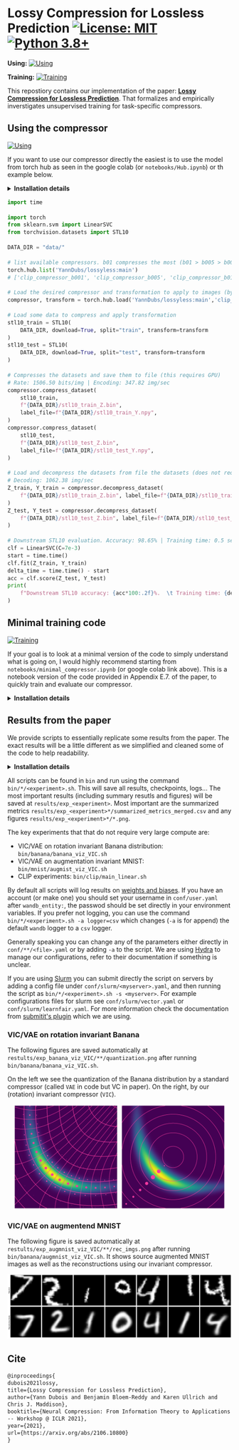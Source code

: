# Lossy Compression for Lossless Prediction [![License: MIT](https://img.shields.io/badge/License-MIT-yellow.svg)](https://github.com/YannDubs/lossyless/blob/main/LICENSE) [![Python 3.8+](https://img.shields.io/badge/python-3.8+-blue.svg)](https://www.python.org/downloads/release/python-380/)

**Using:** [![Using](https://colab.research.google.com/assets/colab-badge.svg)](https://colab.research.google.com/github/YannDubs/lossyless/blob/main/notebooks/Hub.ipynb) 

**Training:** [![Training](https://colab.research.google.com/assets/colab-badge.svg)](https://colab.research.google.com/github/YannDubs/lossyless/blob/main/notebooks/minimal_code.ipynb)

This repostiory contains our implementation of the paper: [**Lossy Compression for Lossless Prediction**](https://arxiv.org/abs/2106.10800). That formalizes and empirically inverstigates unsupervised training for task-specific compressors.


## Using the compressor 

[![Using](https://colab.research.google.com/assets/colab-badge.svg)](https://colab.research.google.com/github/YannDubs/lossyless/blob/main/notebooks/Hub.ipynb)

If you want to use our compressor directly the easiest is to use the model from torch hub as seen in the google colab (or `notebooks/Hub.ipynb`) or th example below.

<details>
  <summary><b>Installation details</b></summary>

  ```bash
  pip install torch torchvision tqdm numpy compressai sklearn git+https://github.com/openai/CLIP.git
  ```

  Using pytorch`>1.7.1` : CLIP forces pytorch version `1.7.1`, this is because it needs this version to use JIT. If you don't need JIT (no JIT by default) you can alctually use more recent versions of torch and torchvision `pip install -U torch torchvision`. Make sure to update after having isntalled CLIP.
</details>

```python
import time

import torch
from sklearn.svm import LinearSVC
from torchvision.datasets import STL10

DATA_DIR = "data/"

# list available compressors. b01 compresses the most (b01 > b005 > b001)
torch.hub.list('YannDubs/lossyless:main') 
# ['clip_compressor_b001', 'clip_compressor_b005', 'clip_compressor_b01']

# Load the desired compressor and transformation to apply to images (by default on GPU if available)
compressor, transform = torch.hub.load('YannDubs/lossyless:main','clip_compressor_b005')

# Load some data to compress and apply transformation
stl10_train = STL10(
    DATA_DIR, download=True, split="train", transform=transform
)
stl10_test = STL10(
    DATA_DIR, download=True, split="test", transform=transform
)

# Compresses the datasets and save them to file (this requires GPU)
# Rate: 1506.50 bits/img | Encoding: 347.82 img/sec
compressor.compress_dataset(
    stl10_train,
    f"{DATA_DIR}/stl10_train_Z.bin",
    label_file=f"{DATA_DIR}/stl10_train_Y.npy",
)
compressor.compress_dataset(
    stl10_test,
    f"{DATA_DIR}/stl10_test_Z.bin",
    label_file=f"{DATA_DIR}/stl10_test_Y.npy",
)

# Load and decompress the datasets from file the datasets (does not require GPU)
# Decoding: 1062.38 img/sec
Z_train, Y_train = compressor.decompress_dataset(
    f"{DATA_DIR}/stl10_train_Z.bin", label_file=f"{DATA_DIR}/stl10_train_Y.npy"
)
Z_test, Y_test = compressor.decompress_dataset(
    f"{DATA_DIR}/stl10_test_Z.bin", label_file=f"{DATA_DIR}/stl10_test_Y.npy"
)

# Downstream STL10 evaluation. Accuracy: 98.65% | Training time: 0.5 sec
clf = LinearSVC(C=7e-3)
start = time.time()
clf.fit(Z_train, Y_train)
delta_time = time.time() - start
acc = clf.score(Z_test, Y_test)
print(
    f"Downstream STL10 accuracy: {acc*100:.2f}%.  \t Training time: {delta_time:.1f} "
)
```


## Minimal training code

[![Training](https://colab.research.google.com/assets/colab-badge.svg)](https://colab.research.google.com/github/YannDubs/lossyless/blob/main/notebooks/minimal_code.ipynb)

If your goal is to look at a minimal version of the code to simply understand what is going on, I would highly recommend starting from `notebooks/minimal_compressor.ipynb` (or google colab link above). This is a notebook version of the code provided in Appendix E.7. of the paper, to quickly train and evaluate our compressor. 

<details>
  <summary><b>Installation details</b></summary>

  1. `pip install git+https://github.com/openai/CLIP.git`
  2. `pip uninstall -y torchtext` (probably not necessary but can cause issues if got installed as wrong pytorch version)
  3. `pip install scikit-learn==0.24.2 lightning-bolts==0.3.4 compressai==1.1.5 pytorch-lightning==1.3.8`

  Using pytorch`>1.7.1` : CLIP forces pytorch version `1.7.1` you should be able to use a more recent versions.  E.g.:
  1. `pip install git+https://github.com/openai/CLIP.git`
  2. `pip install -U torch torchvision scikit-learn lightning-bolts compressai pytorch-lightning`
</details>

## Results from the paper

We provide scripts to essentially replicate some results from the paper. The exact results will be a little different as we simplified and cleaned some of the code to help readability.


<details>
<summary><b>Installation details</b></summary>

0. Clone repository
1. Install [PyTorch](https://pytorch.org/) >=  1.7
2. `pip install -r requirements.txt`

### Other installation
- For the bare minimum packages: use `pip install -r requirements_mini.txt` instead.
- For conda: use  `conda env update --file requirements/environment.yaml`.
- For docker: we provide a dockerfile at `requirements/Dockerfile`.

### Notes 

- CLIP forces pytorch version `1.7.1`, this is because it needs this version to use JIT. We don't use JIT so you can alctually use more recent versions of torch and torchvision `pip install -U torch torchvision`.
- For better logging: `hydra` and `pytorch lightning` logging don't work great together, to have a better logging experience you should comment out the folowing lines in `pytorch_lightning/__init__.py` :

```python
if not _root_logger.hasHandlers():
     _logger.addHandler(logging.StreamHandler())
     _logger.propagate = False
```

### Test installation

To test your installation and that everything works as desired you can run `bin/test.sh`, which will run an epoch of BICNE and VIC on MNIST.

</details>

All scripts can be found in `bin` and run using the command `bin/*/<experiment>.sh`. This will save all results, checkpoints, logs... The most important results (including summary resutls and figures) will be saved at `results/exp_<experiment>`. Most important are the summarized metrics `results/exp_<experiment>*/summarized_metrics_merged.csv` and any figures `results/exp_<experiment>*/*.png`.

The key experiments that that do not require very large compute are:
- VIC/VAE on rotation invariant Banana distribution: `bin/banana/banana_viz_VIC.sh`
- VIC/VAE on augmentation invariant MNIST: `bin/mnist/augmist_viz_VIC.sh`
- CLIP experiments: `bin/clip/main_linear.sh`

By default all scripts will log results on [weights and biases](https://wandb.ai/site). If you have an account (or make one) you should set your username in `conf/user.yaml` after `wandb_entity:`, the passwod should be set directly in your environment variables. If you prefer not logging, you can use the command `bin/*/<experiment>.sh -a logger=csv` which changes (`-a` is for append) the default `wandb` logger to a `csv` logger.

Generally speaking you can change any of the parameters either directly in `conf/**/<file>.yaml` or by adding `-a` to the script. We are using [Hydra](https://hydra.cc/) to manage our configurations, refer to their documentation if something is unclear.

If you are using [Slurm](https://slurm.schedmd.com/documentation.html) you can submit directly the script on servers by adding a config file under `conf/slurm/<myserver>.yaml`, and then running the script as `bin/*/<experiment>.sh -s <myserver>`. For example configurations files for slurm see `conf/slurm/vector.yaml` or `conf/slurm/learnfair.yaml`. For more information check the documentation from [submitit's plugin](https://hydra.cc/docs/plugins/submitit_launcher) which we are using.


### VIC/VAE on rotation invariant Banana

The following figures are saved automatically at `restults/exp_banana_viz_VIC/**/quantization.png` after running `bin/banana/banana_viz_VIC.sh`. 

On the left we see the quantization of the Banana distribution by a standard compressor (called `VAE` in code but VC in paper). On the right, by our (rotation) invariant compressor (`VIC`).


<p float="left" align="middle">
  <img src="/results/exp_banana_viz_VIC/datafeat_banana_rot/feat_neural_feat/dist_VAE/enc_mlp_fancy/rate_H_factorized/optfeat_Adam_lr3.0e-04_w0.0e+00/schedfeat_expdecay1000/zdim_2/zs_1/beta_7.0e-02/seed_123/addfeat_None/quantization.png" width="47%" alt="Standard compression of Banana" />
  <img src="/results/exp_banana_viz_VIC/datafeat_banana_rot/feat_neural_feat/dist_VIC/enc_mlp_fancy/rate_H_factorized/optfeat_Adam_lr3.0e-04_w0.0e+00/schedfeat_expdecay1000/zdim_2/zs_1/beta_7.0e-02/seed_123/addfeat_None/quantization.png" width="47%"  alt="Invariant compression of Banana" /> 
</p>

### VIC/VAE on augmentend MNIST

The following figure is saved automatically at `restults/exp_augmnist_viz_VIC/**/rec_imgs.png` after running `bin/banana/augmnist_viz_VIC.sh`. It shows source augmented MNIST images as well as the reconstructions using our invariant compressor.

![Invariant compression of augmented MNIST](/results/exp_augmnist_viz_VIC/datafeat_mnist_aug/feat_neural_rec/dist_VIC/enc_resnet18/rate_H_hyper/optfeat_AdamW_lr1.0e-03_w1.0e-05/schedfeat_expdecay100/zdim_128/zs_1/beta_1.0e-01/seed_123/addfeat_None/rec_imgs.png
)





## Cite
```
@inproceedings{
dubois2021lossy,
title={Lossy Compression for Lossless Prediction},
author={Yann Dubois and Benjamin Bloem-Reddy and Karen Ullrich and Chris J. Maddison},
booktitle={Neural Compression: From Information Theory to Applications -- Workshop @ ICLR 2021},
year={2021},
url={https://arxiv.org/abs/2106.10800}
}
```
